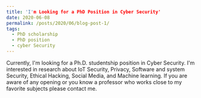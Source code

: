 ```yaml
---
title: 'I'm Looking for a PhD Position in Cyber Security'
date: 2020-06-08
permalink: /posts/2020/06/blog-post-1/
tags:
  - PhD scholarship
  - PhD position
  - cyber Security
---
```


Currently, I'm looking for a Ph.D. studentship position in Cyber Security. I'm interested in research about IoT Security, Privacy, Software and system Security, Ethical Hacking, Social Media, and Machine learning. If you are aware of any opening or you know a professor who works close to my favorite subjects please contact me. 

